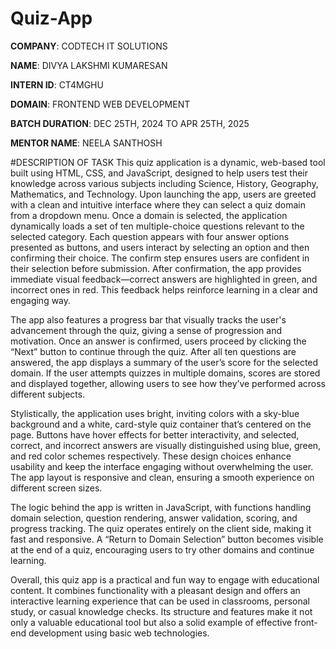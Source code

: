 # Quiz-App

**COMPANY**: CODTECH IT SOLUTIONS

**NAME**: DIVYA LAKSHMI KUMARESAN

**INTERN ID**: CT4MGHU

**DOMAIN**: FRONTEND WEB DEVELOPMENT

**BATCH DURATION**: DEC 25TH, 2024 TO APR 25TH, 2025

**MENTOR NAME**: NEELA SANTHOSH

#DESCRIPTION OF TASK
               This quiz application is a dynamic, web-based tool built using HTML, CSS, and JavaScript, designed to help users test their knowledge across various subjects including Science, History, Geography, Mathematics, and Technology. Upon launching the app, users are greeted with a clean and intuitive interface where they can select a quiz domain from a dropdown menu. Once a domain is selected, the application dynamically loads a set of ten multiple-choice questions relevant to the selected category. Each question appears with four answer options presented as buttons, and users interact by selecting an option and then confirming their choice. The confirm step ensures users are confident in their selection before submission. After confirmation, the app provides immediate visual feedback—correct answers are highlighted in green, and incorrect ones in red. This feedback helps reinforce learning in a clear and engaging way.

The app also features a progress bar that visually tracks the user's advancement through the quiz, giving a sense of progression and motivation. Once an answer is confirmed, users proceed by clicking the “Next” button to continue through the quiz. After all ten questions are answered, the app displays a summary of the user’s score for the selected domain. If the user attempts quizzes in multiple domains, scores are stored and displayed together, allowing users to see how they’ve performed across different subjects.

Stylistically, the application uses bright, inviting colors with a sky-blue background and a white, card-style quiz container that’s centered on the page. Buttons have hover effects for better interactivity, and selected, correct, and incorrect answers are visually distinguished using blue, green, and red color schemes respectively. These design choices enhance usability and keep the interface engaging without overwhelming the user. The app layout is responsive and clean, ensuring a smooth experience on different screen sizes.

The logic behind the app is written in JavaScript, with functions handling domain selection, question rendering, answer validation, scoring, and progress tracking. The quiz operates entirely on the client side, making it fast and responsive. A “Return to Domain Selection” button becomes visible at the end of a quiz, encouraging users to try other domains and continue learning.

Overall, this quiz app is a practical and fun way to engage with educational content. It combines functionality with a pleasant design and offers an interactive learning experience that can be used in classrooms, personal study, or casual knowledge checks. Its structure and features make it not only a valuable educational tool but also a solid example of effective front-end development using basic web technologies.
